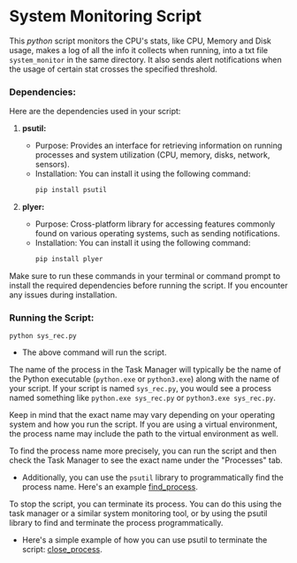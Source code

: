 # System Monitoring Script

This *python* script monitors the CPU's stats, like CPU, Memory and Disk usage, makes a log of all the info it collects when running, into a txt file `system_monitor` in the same directory.
It also sends alert notifications when the usage of certain stat crosses the specified threshold.

### Dependencies:

Here are the dependencies used in your script:

1. **psutil:**
   - Purpose: Provides an interface for retrieving information on running processes and system utilization (CPU, memory, disks, network, sensors).
   - Installation: You can install it using the following command:
     ```bash
     pip install psutil
     ```

2. **plyer:**
   - Purpose: Cross-platform library for accessing features commonly found on various operating systems, such as sending notifications.
   - Installation: You can install it using the following command:
     ```bash
     pip install plyer
     ```

Make sure to run these commands in your terminal or command prompt to install the required dependencies before running the script. If you encounter any issues during installation.

### Running the Script:

```
python sys_rec.py
```
- The above command will run the script.

The name of the process in the Task Manager will typically be the name of the Python executable (`python.exe` or `python3.exe`) along with the name of your script. If your script is named `sys_rec.py`, you would see a process named something like `python.exe sys_rec.py` or `python3.exe sys_rec.py`.

Keep in mind that the exact name may vary depending on your operating system and how you run the script. If you are using a virtual environment, the process name may include the path to the virtual environment as well.

To find the process name more precisely, you can run the script and then check the Task Manager to see the exact name under the "Processes" tab.

   - Additionally, you can use the `psutil` library to programmatically find the process name. Here's an example [find_process](find_process.py).


To stop the script, you can terminate its process. You can do this using the task manager or a similar system monitoring tool, or by using the psutil library to find and terminate the process programmatically.

   - Here's a simple example of how you can use psutil to terminate the script: [close_process](close_process.py).
